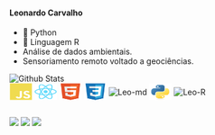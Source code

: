 #### Leonardo Carvalho

<!--
- 🔭
-->
- 🌱 Python
- 🌱 Linguagem R
- Análise de dados ambientais.
- Sensoriamento remoto voltado a geociências.
   
 <img
        align="left"
        src="https://github-readme-stats.vercel.app/api/top-langs/?username=iuricode&theme=dark&hide_border=false&include_all_commits=true&count_private=true&layout=compact"
        alt="Github Stats"
      />

<!--imagem com o github stats -->
<!--
<div align="center">
  <a href="https://github.com/l3omc">
  <img height="180em" src="https://github-readme-stats.vercel.app/api?username=l3omc&show_icons=true&theme=dark&include_all_commits=true&count_private=true"/>
</div>
 --> 
  
  <!--LOGOS DO PYTHON CSS ETC-->
<div style="display: inline_block"><br>
  <img align="center" alt="Leo-Js" height="30" width="40" src="https://raw.githubusercontent.com/devicons/devicon/master/icons/javascript/javascript-plain.svg">
    <img align="center" alt="Leo-React" height="30" width="40" src="https://raw.githubusercontent.com/devicons/devicon/master/icons/react/react-original.svg">
  <img align="center" alt="Leo-HTML" height="30" width="40" src="https://raw.githubusercontent.com/devicons/devicon/master/icons/html5/html5-original.svg">
  <img align="center" alt="Leo-CSS" height="30" width="40" src="https://raw.githubusercontent.com/devicons/devicon/master/icons/css3/css3-original.svg">
  <img align = "center" alt= "Leo-md" height = "30" width="40" src="https://cdn.jsdelivr.net/gh/devicons/devicon/icons/markdown/markdown-original.svg" />
  <img align="center" alt="Leo-Python" height="30" width="40" src="https://raw.githubusercontent.com/devicons/devicon/master/icons/python/python-original.svg">
  <img align = "center" alt= "Leo-R" height = "30" width="40" src="https://cdn.jsdelivr.net/gh/devicons/devicon/icons/rstudio/rstudio-original.svg" />
 </div>
  
  ##
 
<div> 
  <a href="https://instagram.com/leeo.carvalho" target="_blank"><img src="https://img.shields.io/badge/-Instagram-%23E4405F?style=for-the-badge&logo=instagram&logoColor=white" target="_blank"></a>
 	<a href = "mailto:leocarva95@gmail.com"><img src="https://img.shields.io/badge/-Gmail-%23333?style=for-the-badge&logo=gmail&logoColor=white" target="_blank"></a>
  <a href="https://www.linkedin.com/in/leonardo-carvalho-8a1918192" target="_blank"><img src="https://img.shields.io/badge/-LinkedIn-%230077B5?style=for-the-badge&logo=linkedin&logoColor=white" target="_blank"></a> 
</div>  
 
  
